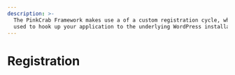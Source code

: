 ```yaml
---
description: >-
  The PinkCrab Framework makes use a of a custom registration cycle, which is
  used to hook up your application to the underlying WordPress installation.
---
```


# Registration

